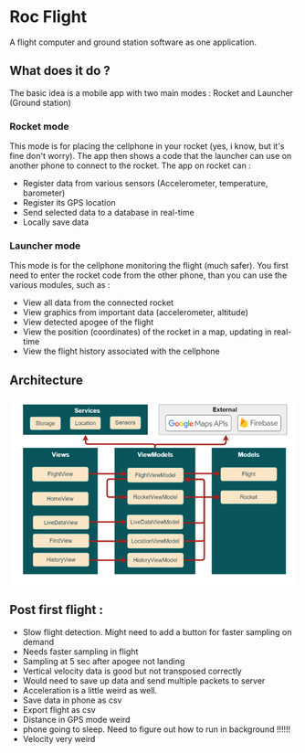# Roc Flight

A flight computer and ground station software as one application.

## What does it do ?
The basic idea is a mobile app with two main modes : Rocket and Launcher (Ground station)

### Rocket mode 
This mode is for placing the cellphone in your rocket (yes, i know, but it's fine don't worry). The app then shows a code that the launcher can use on another phone to connect to the rocket.
The app on rocket can :
- Register data from various sensors (Accelerometer, temperature, barometer)
- Register its GPS location
- Send selected data to a database in real-time
- Locally save data
### Launcher mode
This mode is for the cellphone monitoring the flight (much safer). You first need to enter the rocket code from the other phone, than you can use the various modules, such as :
- View all data from the connected rocket
- View graphics from important data (accelerometer, altitude)
- View detected apogee of the flight
- View the position (coordinates) of the rocket in a map, updating in real-time
- View the flight history associated with the cellphone
## Architecture
![alt text](arch.png)

## Post first flight : 
- Slow flight detection. Might need to add a button for faster sampling on demand
- Needs faster sampling in flight
- Sampling at 5 sec after apogee not landing
- Vertical velocity data is good but not transposed correctly
- Would need to save up data and send multiple packets to server
- Acceleration is a little weird as well.
- Save data in phone as csv
- Export flight as csv
- Distance in GPS mode weird
- phone going to sleep. Need to figure out how to run in background !!!!!!
- Velocity very weird
